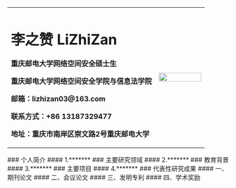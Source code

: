 <table border="0">
  <tr>
    <td width="75%">
      <h1>李之赞 LiZhiZan</h1>
      <p><b>重庆邮电大学网络空间安全硕士生</b></p>
      <p><b>重庆邮电大学网络空间安全学院与信息法学院</b></p>
      <p><b>邮箱：lizhizan03@163.com</b></p>
      <p><b>联系方式：+86 13187329477</b></p>
      <p><b>地址：重庆市南岸区崇文路2号重庆邮电大学</b></p>
    </td>
    <td width="25%">
      <img src="/zhengjianzhaon.jpg"  width="100%">      
    </td>
  </tr>
</table>
### 个人简介
#### 1.*******
### 主要研究领域
#### 2.*******
### 教育背景
#### 3.*******
### 主要项目
#### 4.*******
### 代表性研究成果
#### 一、期刊论文
#### 二、会议论文
#### 三、发明专利
#### 四、学术奖励
